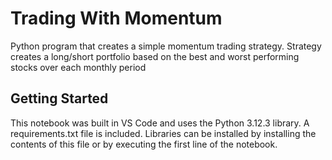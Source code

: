 # Trading With Momentum

Python program that creates a simple momentum trading strategy.  Strategy creates a long/short portfolio based on the best and worst performing stocks over each monthly period

## Getting Started

This notebook was built in VS Code and uses the Python 3.12.3 library.  A requirements.txt file is included.  Libraries can be installed by installing the contents of this file or by executing the first line of the notebook.

